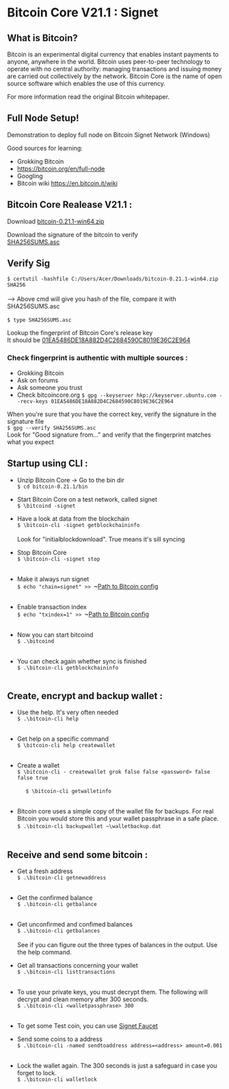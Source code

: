 # Bitcoin Core V21.1 : Signet 


What is Bitcoin?
----------------

Bitcoin is an experimental digital currency that enables instant payments to
anyone, anywhere in the world. Bitcoin uses peer-to-peer technology to operate
with no central authority: managing transactions and issuing money are carried
out collectively by the network. Bitcoin Core is the name of open source
software which enables the use of this currency.

For more information read the original Bitcoin whitepaper.


Full Node Setup!
----------------
Demonstration to deploy full node on Bitcoin Signet Network (Windows)

Good sources for learning:
* Grokking Bitcoin
* https://bitcoin.org/en/full-node
* Googling
* Bitcoin wiki https://en.bitcoin.it/wiki


Bitcoin Core Realease V21.1 :
-----------------------------

Download [bitcoin-0.21.1-win64.zip](https://bitcoincore.org/bin/bitcoin-core-0.21.1/bitcoin-0.21.1-win64.zip) <br>

Download the signature of the bitcoin to verify <br>
[SHA256SUMS.asc](https://bitcoincore.org/bin/bitcoin-core-0.21.1/SHA256SUMS.asc)       

Verify Sig
--------------------------------------------------------------------------------------------
`$ certutil -hashfile C:/Users/Acer/Downloads/bitcoin-0.21.1-win64.zip SHA256` <br>
<br>
--> Above cmd will give you hash of the file, compare it with SHA256SUMS.asc <br>
<br>
`$ type SHA256SUMS.asc` <br> 

Lookup the fingerprint of Bitcoin Core's release key <br>
It should be [01EA5486DE18A882D4C2684590C8019E36C2E964](https://bitcoincore.org/en/download/)<br>

### Check fingerprint is authentic with multiple sources :
* Grokking Bitcoin
* Ask on forums
* Ask someone you trust
* Check bitcoincore.org
`$ gpg --keyserver hkp://keyserver.ubuntu.com --recv-keys 01EA5486DE18A882D4C2684590C8019E36C2E964`

When you're sure that you have the correct key, verify the signature in the signature file <br>
`$ gpg --verify SHA256SUMS.asc` <br>
Look for "Good signature from..." and verify that the fingerprint matches what you expect <br>


Startup using CLI  :
---------------
* Unzip Bitcoin Core -> Go to the bin dir<br>
`$ cd bitcoin-0.21.1/bin`

* Start Bitcoin Core on a test network, called signet <br>
`$ \bitcoind -signet`

* Have a look at data from the blockchain<br>
`$ \bitcoin-cli -signet getblockchaininfo` <br><br>
Look for "initialblockdownload". True means it's sill syncing

* Stop Bitcoin Core<br>
`$ \bitcoin-cli -signet stop`<br><br>

* Make it always run signet<br>
`$ echo "chain=signet" >> `~[Path to Bitcoin config](https://en.bitcoin.it/wiki/Running_Bitcoin)<br><br>

* Enable transaction index<br>
`$ echo "txindex=1" >> `~[Path to Bitcoin config](https://en.bitcoin.it/wiki/Running_Bitcoin)<br><br>

* Now you can start bitcoind<br> 
`$ .\bitcoind `<br><br>

* You can check again whether sync is finished<br>
`$ .\bitcoin-cli getblockchaininfo`<br><br>

Create, encrypt and backup wallet :
----------------------------------

* Use the help. It's very often needed<br>
`$ .\bitcoin-cli help`<br><br>

* Get help on a specific command<br>
`$ \bitcoin-cli help createwallet`<br><br>

* Create a wallet<br>
`$ \bitcoin-cli - createwallet grok false false <password> false false true`<br>

&nbsp;&nbsp;&nbsp;&nbsp;&nbsp;&nbsp;&nbsp;&nbsp;&nbsp;&nbsp;&nbsp;`$ \bitcoin-cli getwalletinfo`<br><br>

* Bitcoin core uses a simple copy of the wallet file for backups. For real Bitcoin you would store this and your wallet passphrase in a safe place.<br>
`$ .\bitcoin-cli backupwallet ~\walletbackup.dat`<br><br>

Receive and send some bitcoin :
-----------------------------
* Get a fresh address<br>
`$ .\bitcoin-cli getnewaddress`<br><br>

* Get the confirmed balance<br>
`$ .\bitcoin-cli getbalance`<br><br>

* Get unconfirmed and confimed balances<br>
`$ .\bitcoin-cli getbalances`<br><br>
 See if you can figure out the three types of balances in the output. Use the help command.

* Get all transactions concerning your wallet<br>
`$ .\bitcoin-cli listtransactions`<br><br>

* To use your private keys, you must decrypt them. The following will decrypt and clean memory after 300 seconds.<br>
`$ .\bitcoin-cli <walletpassphrase> 300` <br><br>

* To get some Test coin, you can use [Signet Faucet](https://signet.bc-2.jp/)<br>


* Send some coins to a address <br>
`$ .\bitcoin-cli -named sendtoaddress address=<address> amount=0.001`<br><br>

* Lock the wallet again. The 300 seconds is just a safeguard in case you forget to lock.<br>
`$ .\bitcoin-cli walletlock`<br><br>




